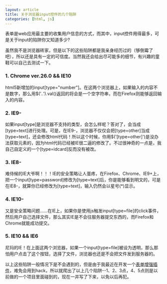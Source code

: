 ```yaml
---
layout: article
title: 关于浏览器input控件的几个陷阱
categories: [html, js]
---
```


表单是web应用最主要的收集用户信息的方式，而其中，input控件用得最多，可是关于input的陷阱你又知道多少?

虽然我不是浏览器砖家，但是以下的这些陷阱都是我亲身经历过的（够倒霉了吧），所以还是具有一定的可信度。当然我还会给出尽可能多的细节，有兴趣的童鞋可以自己去测试一下。

### 1. Chrome ver.26.0 && IE10

html5新增加的input[type="number"]。在这两个浏览器上，如果输入的内容不是数字，那么用$('..').val()返回的将会是一个空字符串，而在Firefox则能够返回输入的内容。

### 2. IE9-

如果input[type]是浏览器不支持的类型，会怎么样呢？答对了，会当成[type=text]进行处理。可是，在IE9-，浏览器不仅仅会把[type=other]当成[type=text]，还会修改html代码！所以这个时候，你用$('[type=other]')是没办法获取元素的，因为html代码已经被IE很二逼的修改了。不过很神奇的一点是，我自己自定义的一个[type=idcard]反而没有被改。

### 3. IE8-

难侍候的IE大爷啊！！！IE的安全策略让人蛋疼，在Firefox、Chrome、IE9+上，把一个input[type=password]修改为[type=text]后，你是能够看到明文的，可是在IE8-，就算你已经修改为[type=text]，输入仍然会以星号(*)显示。

### 4. IE10-

又是安全策略问题……在IE上，如果你是使用js触发input[type=file]的click事件，然后用户自己选择文件，那么其实IE是不会往服务器提交东西的，而Firefox和Chrome就能成功提交。

### 5. IE10 && IE6

尼玛的IE！在上面这两个浏览器，如果一个input[type=file]被设为透明，那么那怕用户点击了这个按钮，选择了文件，浏览器也还是不会把文件发到服务器的。

以上这些陷阱一般情况下是不会遇到的，但是由于我最近在开发一个<a href="https://github.com/benjycui/jquery-armour">表单增强插件</a>，难免会用到hack，所以就爬出了以上几个陷阱--1、2、3点，4、5点则是以前做的一个项目里面碰到的，现在一并写了下来，以免以后再犯。
